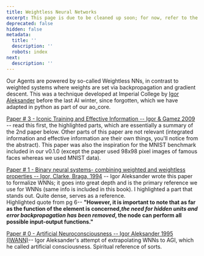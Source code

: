 ```yaml
---
title: Weightless Neural Networks
excerpt: This page is due to be cleaned up soon; for now, refer to the papers below-
deprecated: false
hidden: false
metadata:
  title: ''
  description: ''
  robots: index
next:
  description: ''
---
```

Our Agents are powered by so-called Weightless NNs, in contrast to weighted systems where weights are set via backpropagation and gradient descent. This was a technique developed at Imperial College by [Igor Aleksander](https://en.wikipedia.org/wiki/Igor_Aleksander) before the last AI winter, since forgotten, which we have adapted in python as part of our ao\_core.

[Paper # 3 - Iconic Training and Effective Information -- Igor & Gamez 2009](https://drive.google.com/file/d/1lV7XFPFgBQvjS3VFVkW0kZQT5YV1pHzy/view) -- read this first, the highlighted parts, which are essentially a summary of the 2nd paper below. Other parts of this paper are not relevant (integrated information and effective information are their own things, you'll notice from the abstract). This paper was also the inspiration for the MNIST benchmark included in our v0.1.0 (except the paper used 98x98 pixel images of famous faces whereas we used MNIST data). 

[Paper # 1 - Binary neural systems- combining weighted and weightless properties -- Igor, Clarke, Braga, 1994](https://drive.google.com/file/d/1YED8y3pc7sX-DJxRkyFkQE86uZ0i0y7m/view) -- Igor Aleksander wrote this paper to formalize WNNs; it goes into great depth and is the primary reference we use for WNNs (same info is included in this book). I highlighted a part that stands out. Quite dense, serves as a reference.\
Highlighted quote from pg 6-- **"However, it is important to note that as far as the function of the element is concerned,*the need for hidden units and error backpropagation has been removed*, the node can perform all possible input-output functions."**

[Paper # 0 - Artificial Neuroconsciousness -- Igor Aleksander 1995 (IWANN)](https://drive.google.com/file/d/0BwRvCpL7WdEgQjFmTVB3dncyVUE/view?resourcekey=0-qPvp64bjT_gUCZTbDlCZKA)-- Igor Aleksander's attempt of extrapolating WNNs to AGI, which he called artificial consciousness. Spiritual reference of sorts.
